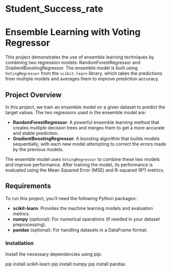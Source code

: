 # Student_Success_rate
# Ensemble Learning with Voting Regressor

This project demonstrates the use of ensemble learning techniques by combining two regression models: RandomForestRegressor and GradientBoostingRegressor. The ensemble model is built using `VotingRegressor` from the `scikit-learn` library, which takes the predictions from multiple models and averages them to improve prediction accuracy.

## Project Overview

In this project, we train an ensemble model on a given dataset to predict the target values. The two regressors used in the ensemble model are:

- **RandomForestRegressor**: A powerful ensemble learning method that creates multiple decision trees and merges them to get a more accurate and stable prediction.
- **GradientBoostingRegressor**: A boosting algorithm that builds models sequentially, with each new model attempting to correct the errors made by the previous models.

The ensemble model uses `VotingRegressor` to combine these two models and improve performance. After training the model, its performance is evaluated using the Mean Squared Error (MSE) and R-squared (R²) metrics.

## Requirements

To run this project, you'll need the following Python packages:

- **scikit-learn**: Provides the machine learning models and evaluation metrics.
- **numpy** (optional): For numerical operations (if needed in your dataset preprocessing).
- **pandas** (optional): For handling datasets in a DataFrame format.

### Installation

Install the necessary dependencies using pip:

pip install scikit-learn
pip install numpy
pip install pandas



